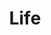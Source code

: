 ---
title: "Life"
layout: category
permalink: /categories/Life/
author_profile: true
taxonomy: Life
sidebar:
    nav: "categories"
---